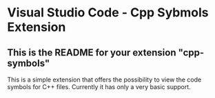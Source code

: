 # Visual Studio Code - Cpp Sybmols Extension
## This is the README for your extension "cpp-symbols" 
This is a simple extension that offers the possibility to view the code symbols for C++ files.
Currently it has only a very basic support.